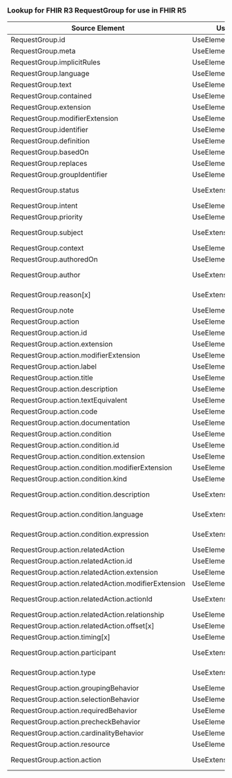 ### Lookup for FHIR R3 RequestGroup for use in FHIR R5

| Source Element | Usage | Target |
| -------------- | ----- | ------ |
| RequestGroup.id | UseElementRenamed | RequestOrchestration.id |
| RequestGroup.meta | UseElementRenamed | RequestOrchestration.meta |
| RequestGroup.implicitRules | UseElementRenamed | RequestOrchestration.implicitRules |
| RequestGroup.language | UseElementRenamed | RequestOrchestration.language |
| RequestGroup.text | UseElementRenamed | RequestOrchestration.text |
| RequestGroup.contained | UseElementRenamed | RequestOrchestration.contained |
| RequestGroup.extension | UseElementRenamed | RequestOrchestration.extension |
| RequestGroup.modifierExtension | UseElementRenamed | RequestOrchestration.modifierExtension |
| RequestGroup.identifier | UseElementRenamed | RequestOrchestration.identifier |
| RequestGroup.definition | UseElementRenamed | RequestOrchestration.instantiatesCanonical |
| RequestGroup.basedOn | UseElementRenamed | RequestOrchestration.basedOn |
| RequestGroup.replaces | UseElementRenamed | RequestOrchestration.replaces |
| RequestGroup.groupIdentifier | UseElementRenamed | RequestOrchestration.groupIdentifier |
| RequestGroup.status | UseExtension | http://hl7.org/fhir/3.0/StructureDefinition/extension-RequestGroup.status |
| RequestGroup.intent | UseElementRenamed | RequestOrchestration.intent |
| RequestGroup.priority | UseElementRenamed | RequestOrchestration.priority |
| RequestGroup.subject | UseExtension | http://hl7.org/fhir/3.0/StructureDefinition/extension-RequestGroup.subject |
| RequestGroup.context | UseElementRenamed | RequestOrchestration.encounter |
| RequestGroup.authoredOn | UseElementRenamed | RequestOrchestration.authoredOn |
| RequestGroup.author | UseExtension | http://hl7.org/fhir/3.0/StructureDefinition/extension-RequestGroup.author |
| RequestGroup.reason[x] | UseExtension | http://hl7.org/fhir/3.0/StructureDefinition/extension-RequestGroup.reason |
| RequestGroup.note | UseElementRenamed | RequestOrchestration.note |
| RequestGroup.action | UseElementRenamed | RequestOrchestration.action |
| RequestGroup.action.id | UseElementRenamed | RequestOrchestration.action.id |
| RequestGroup.action.extension | UseElementRenamed | RequestOrchestration.action.extension |
| RequestGroup.action.modifierExtension | UseElementRenamed | RequestOrchestration.action.modifierExtension |
| RequestGroup.action.label | UseElementRenamed | RequestOrchestration.action.prefix |
| RequestGroup.action.title | UseElementRenamed | RequestOrchestration.action.title |
| RequestGroup.action.description | UseElementRenamed | RequestOrchestration.action.description |
| RequestGroup.action.textEquivalent | UseElementRenamed | RequestOrchestration.action.textEquivalent |
| RequestGroup.action.code | UseElementRenamed | RequestOrchestration.action.code |
| RequestGroup.action.documentation | UseElementRenamed | RequestOrchestration.action.documentation |
| RequestGroup.action.condition | UseElementRenamed | RequestOrchestration.action.condition |
| RequestGroup.action.condition.id | UseElementRenamed | RequestOrchestration.action.condition.id |
| RequestGroup.action.condition.extension | UseElementRenamed | RequestOrchestration.action.condition.extension |
| RequestGroup.action.condition.modifierExtension | UseElementRenamed | RequestOrchestration.action.condition.modifierExtension |
| RequestGroup.action.condition.kind | UseElementRenamed | RequestOrchestration.action.condition.kind |
| RequestGroup.action.condition.description | UseExtension | http://hl7.org/fhir/3.0/StructureDefinition/extension-RequestGroup.action.condition.description |
| RequestGroup.action.condition.language | UseExtension | http://hl7.org/fhir/3.0/StructureDefinition/extension-RequestGroup.action.condition.language |
| RequestGroup.action.condition.expression | UseExtension | http://hl7.org/fhir/3.0/StructureDefinition/extension-RequestGroup.action.condition.expression |
| RequestGroup.action.relatedAction | UseElementRenamed | RequestOrchestration.action.relatedAction |
| RequestGroup.action.relatedAction.id | UseElementRenamed | RequestOrchestration.action.relatedAction.id |
| RequestGroup.action.relatedAction.extension | UseElementRenamed | RequestOrchestration.action.relatedAction.extension |
| RequestGroup.action.relatedAction.modifierExtension | UseElementRenamed | RequestOrchestration.action.relatedAction.modifierExtension |
| RequestGroup.action.relatedAction.actionId | UseExtension | http://hl7.org/fhir/3.0/StructureDefinition/extension-RequestGroup.action.relatedAction.actionId |
| RequestGroup.action.relatedAction.relationship | UseElementRenamed | RequestOrchestration.action.relatedAction.relationship |
| RequestGroup.action.relatedAction.offset[x] | UseElementRenamed | RequestOrchestration.action.relatedAction.offset[x] |
| RequestGroup.action.timing[x] | UseElementRenamed | RequestOrchestration.action.timing[x] |
| RequestGroup.action.participant | UseExtension | http://hl7.org/fhir/3.0/StructureDefinition/extension-RequestGroup.action.participant |
| RequestGroup.action.type | UseExtension | http://hl7.org/fhir/3.0/StructureDefinition/extension-RequestGroup.action.type |
| RequestGroup.action.groupingBehavior | UseElementRenamed | RequestOrchestration.action.groupingBehavior |
| RequestGroup.action.selectionBehavior | UseElementRenamed | RequestOrchestration.action.selectionBehavior |
| RequestGroup.action.requiredBehavior | UseElementRenamed | RequestOrchestration.action.requiredBehavior |
| RequestGroup.action.precheckBehavior | UseElementRenamed | RequestOrchestration.action.precheckBehavior |
| RequestGroup.action.cardinalityBehavior | UseElementRenamed | RequestOrchestration.action.cardinalityBehavior |
| RequestGroup.action.resource | UseElementRenamed | RequestOrchestration.action.resource |
| RequestGroup.action.action | UseExtension | http://hl7.org/fhir/3.0/StructureDefinition/extension-RequestGroup.action.action |
